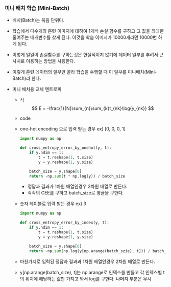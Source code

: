 ### 미니 배치 학습 (Mini-Batch)

- 배치(Batch)는 묶음 단위다. 

- 학습에서 다수개의 훈련 이미지에 대하여 1개식 손실 함수를 구하고 그 값을 최대한 줄여주는 매개변수를 찾게 된다. 이것을 학습 이미지가 10000개라면 10000번 하게 된다.

- 이렇게 일일이 손실함수를 구하는것은 현실적이지 않기에 데이터 일부를 추려서 근사치로 이용하는 방법을 사용한다. 

- 이렇게 훈련 데이터의 일부만 골라 학습을 수행할 때 이 일부를 미니배치(Mini-Batch)라 한다.

- 미니 배치용 교체 엔트로피

  - 식
    $$
    E = -\frac{1}{N}\sum_{n}\sum_{k}t_{nk}\log{y_{nk}}
    $$

  - code

  - one-hot encoding 으로 입력 받는 경우 ex) [0, 0, 0, 1]

    ```python
    import numpy as np
    
    def cross_entropy_error_by_onehot(y, t):
        if y.ndim == 1:
            t = t.reshape(1, t.size)
            y = y.reshape(1, y.size)
    
        batch_size = y.shape[0]
        return -np.sum(t * np.log(y)) / batch_size
    ```

    - 정답과 결과가 1차원 배열인경우 2차원 배열로 만든다.
    - 각각의 CEE를 구하고 batch_size로 평균을 구한다.

  - 숫자 레이블로 입력 받는 경우 ex) 3

    ```python
    import numpy as np
    
    def cross_entropy_error_by_index(y, t):
        if y.ndim == 1:
            t = t.reshape(1, t.size)
            y = y.reshape(1, y.size)
    
        batch_size = y.shape[0]
        return -np.sum(np.log(y[np.arange(batch_szie), t])) / batch_size
    ```

  - 마찬가지로 입력된 정답과 결과과 1차원 배열인경우 2차원 배열로 만든다. 

  - y[np.arange(batch_size), t]는 np.arange로 인덱스를 만들고 각 인덱스별 t의 위치에 해당하는 값만 가지고 와서 log를 구한다. 나머지 부분은 무시
